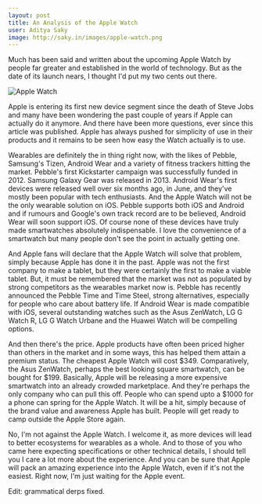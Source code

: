 ```yaml
---
layout: post
title: An Analysis of the Apple Watch
user: Aditya Saky
image: http://saky.in/images/apple-watch.png
---
```

Much has been said and written about the upcoming Apple Watch by people far greater and established in the world of technology. But as the date of its launch nears, I thought I'd put my two cents out there.

![Apple Watch](http://saky.in/images/apple-watch.png "Taken from Redmond Pie")

Apple is entering its first new device segment since the death of Steve Jobs and many have been wondering the past couple of years if Apple can actually do it anymore. And there have been more questions, ever since this article was published. Apple has always pushed for simplicity of use in their products and it remains to be seen how easy the Watch actually is to use.

Wearables are definitely the in thing right now, with the likes of Pebble, Samsung's Tizen, Android Wear and a variety of fitness trackers hitting the market. Pebble's first Kickstarter campaign was successfully funded in 2012. Samsung Galaxy Gear was released in 2013. Android Wear's first devices were released well over six months ago, in June, and they've mostly been popular with tech enthusiasts. And the Apple Watch will not be the only wearable solution on iOS. Pebble supports both iOS and Android and if rumours and Google's own track record are to be believed, Android Wear will soon support iOS. Of course none of these devices have truly made smartwatches absolutely indispensable. I love the convenience of a smartwatch but many people don't see the point in actually getting one.

And Apple fans will declare that the Apple Watch will solve that problem, simply because Apple has done it in the past. Apple was not the first company to make a tablet, but they were certainly the first to make a viable tablet. But, it must be remembered that the market was not as populated by strong competitors as the wearables market now is. Pebble has recently announced the Pebble Time and Time Steel, strong alternatives, especially for people who care about battery life. If Android Wear is made compatible with iOS, several outstanding watches such as the Asus ZenWatch, LG G Watch R, LG G Watch Urbane and the Huawei Watch will be compelling options.

And then there's the price. Apple products have often been priced higher than others in the market and in some ways, this has helped them attain a premium status. The cheapest Apple Watch will cost $349. Comparatively, the Asus ZenWatch, perhaps the best looking square smartwatch, can be bought for $199. Basically, Apple will be releasing a more expensive smartwatch into an already crowded marketplace. And they're perhaps the only company who can pull this off. People who can spend upto a $1000 for a phone can spring for the Apple Watch. It will be a hit, simply because of the brand value and awareness Apple has built. People will get ready to camp outside the Apple Store again.

No, I'm not against the Apple Watch. I welcome it, as more devices will lead to better ecosystems for wearables as a whole. And to those of you who came here expecting specifications or other technical details, I should tell you I care a lot more about the experience. And you can be sure that Apple will pack an amazing experience into the Apple Watch, even if it's not the easiest. Right now, I'm just waiting for the Apple event.

Edit: grammatical derps fixed.
